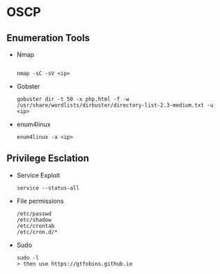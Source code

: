 # OSCP

## Enumeration Tools

- Nmap
  ``` 
  
  nmap -sC -sV <ip>
  ```
- Gobster
  ``` 
  gobuster dir -t 50 -x php,html -f -w /usr/share/wordlists/dirbuster/directory-list-2.3-medium.txt -u <ip>
  ```
- enum4linux 
  ```
  enum4linux -a <ip>
  ```

## Privilege Esclation

- Service Exploit
  ```
  service --status-all
  ```
- File permissions
  ```
  /etc/passwd
  /etc/shadow
  /etc/crontab
  /etc/cron.d/*
  ```
- Sudo 
  ```
  sudo -l 
  > then use https://gtfobins.github.io
  ```
